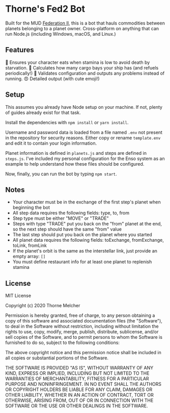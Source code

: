 # Thorne's Fed2 Bot

Built for the MUD [Federation II](https://federation2.com), this is a bot that hauls commodities between planets belonging to a planet owner. Cross-platform on anything that can run Node.js (including Windows, macOS, and Linux.)

## Features

🍕 Ensures your character eats when stamina is low to avoid death by starvation.
🚀 Calculates how many cargo bays your ship has (and refuels periodically!)
🧪 Validates configuration and outputs any problems instead of running.
😍 Detailed output (with cute emoji!)

## Setup

This assumes you already have Node setup on your machine. If not, plenty of guides already exist for that task.

Install the dependencies with ```npm install``` or ```yarn install```.

Username and password data is loaded from a file named ```.env``` not present in the repository for security reasons. Either copy or rename ```template.env``` and edit it to contain your login information.

Planet information is defined in ```planets.js``` and steps are defined in ```steps.js```. I've included my personal configuration for the Enso system as an 
example to help understand how these files should be configured.

Now, finally, you can run the bot by typing ```npm start```.

## Notes

* Your character must be in the exchange of the first step's planet when beginning the bot
* All step data requires the following fields: type, to, from
* Step type must be either "MOVE" or "TRADE"
* Steps with type "TRADE" put you back on the "from" planet at the end, so the next step should have the same "from" value
* The last step should put you back on the planet where you started
* All planet data requires the following fields: toExchange, fromExchange, toLink, fromLink
* If the planet's orbit is the same as the interstellar link, just provide an empty array: ```[]```
* You must define restaurant info for at least one planet to replenish stamina

## License

MIT License

Copyright (c) 2020 Thorne Melcher

Permission is hereby granted, free of charge, to any person obtaining a copy
of this software and associated documentation files (the "Software"), to deal
in the Software without restriction, including without limitation the rights
to use, copy, modify, merge, publish, distribute, sublicense, and/or sell
copies of the Software, and to permit persons to whom the Software is
furnished to do so, subject to the following conditions:

The above copyright notice and this permission notice shall be included in all
copies or substantial portions of the Software.

THE SOFTWARE IS PROVIDED "AS IS", WITHOUT WARRANTY OF ANY KIND, EXPRESS OR
IMPLIED, INCLUDING BUT NOT LIMITED TO THE WARRANTIES OF MERCHANTABILITY,
FITNESS FOR A PARTICULAR PURPOSE AND NONINFRINGEMENT. IN NO EVENT SHALL THE
AUTHORS OR COPYRIGHT HOLDERS BE LIABLE FOR ANY CLAIM, DAMAGES OR OTHER
LIABILITY, WHETHER IN AN ACTION OF CONTRACT, TORT OR OTHERWISE, ARISING FROM,
OUT OF OR IN CONNECTION WITH THE SOFTWARE OR THE USE OR OTHER DEALINGS IN THE
SOFTWARE.
